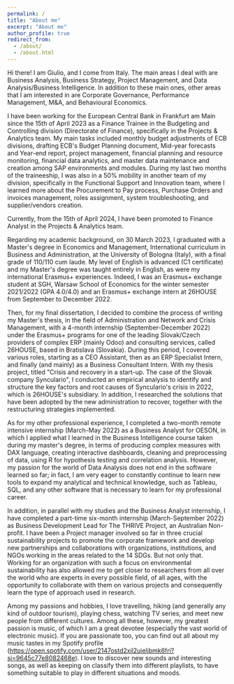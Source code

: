 ```yaml
---
permalink: /
title: "About me"
excerpt: "About me"
author_profile: true
redirect_from: 
  - /about/
  - /about.html
---
```


Hi there! I am Giulio, and I come from Italy. The main areas I deal with are Business Analysis, Business Strategy, Project Management, and Data Analysis/Business Intelligence. In addition to these main ones, other areas that I am interested in are Corporate Governance, Performance Management, M&A, and Behavioural Economics.
                        
I have been working for the European Central Bank in Frankfurt am Main since the 15th of April 2023 as a Finance Trainee in the Budgeting and Controlling division (Directorate of Finance), specifically in the Projects & Analytics team. My main tasks included monthly budget adjustments of ECB divisions, drafting ECB's Budget Planning document, Mid-year forecasts and Year-end report, project management, financial planning and resource monitoring, financial data analytics, and master data maintenance and creation among SAP environments and modules. During my last two months of the traineeship, I was also in a 50% mobility in another team of my division, specifically in the Functional Support and Innovation team, where I learned more about the Procurement to Pay process, Purchase Orders and invoices management, roles assignment, system troubleshooting, and supplier/vendors creation.

Currently, from the 15th of April 2024, I have been promoted to Finance Analyst in the Projects & Analytics team.

Regarding my academic background, on 30 March 2023, I graduated with a Master's degree in Economics and Management, International curriculum in Business and Administration, at the University of Bologna (Italy), with a final grade of 110/110 cum laude. My level of English is advanced (C1 certificate) and my Master's degree was taught entirely in English, as were my international Erasmus+ experiences. Indeed, I was an Erasmus+ exchange student at SGH, Warsaw School of Economics for the winter semester 2021/2022 (GPA 4.0/4.0) and an Erasmus+ exchange intern at 26HOUSE from September to December 2022.

Then, for my final dissertation, I decided to combine the process of writing my Master's thesis, in the field of Administration and Network and Crisis Management, with a 4-month internship (September-December 2022) under the Erasmus+ programs for one of the leading Slovak/Czech providers of complex ERP (mainly Odoo) and consulting services, called 26HOUSE, based in Bratislava (Slovakia). During this period, I covered various roles, starting as a CEO Assistant, then as an ERP Specialist Intern, and finally (and mainly) as a Business Consultant Intern. With my thesis project, titled "Crisis and recovery in a start-up. The case of the Slovak company Synculario", I conducted an empirical analysis to identify and structure the key factors and root causes of Synculario's crisis in 2022, which is 26HOUSE's subsidiary. In addition, I researched the solutions that have been adopted by the new administration to recover, together with the restructuring strategies implemented.

As for my other professional experience, I completed a two-month remote intensive internship (March-May 2022) as a Business Analyst for OESON, in which I applied what I learned in the Business Intelligence course taken during my master's degree, in terms of producing 
complex measures with DAX language, creating interactive dashboards, cleaning and preprocessing of data, using R for hypothesis testing and correlation analysis. However, my passion for the world of Data Analysis does not end in the software learned so far; in fact, 
I am very eager to constantly continue to learn new tools to expand my analytical and technical knowledge, such as Tableau, SQL, and any other software that is necessary to learn for my professional career.
                          
   In addition, in parallel with my studies and the Business Analyst internship, I have completed a part-time six-month internship (March-September 2022) as Business Development Lead for The THRIVE Project, an Australian Non-profit. 
I have been a Project manager involved so far in three crucial sustainability projects to promote the corporate framework and develop new partnerships and collaborations with organizations, institutions, and NGOs working in the areas related to the 14 SDGs.
But not only that. Working for an organization with such a focus on environmental sustainability has also allowed me to get closer to researchers from all over the world who are experts in every possible field, of all ages, with the opportunity to collaborate with them on various projects and consequently learn the type of approach used in research.

Among my passions and hobbies, I love travelling, hiking (and generally any kind of outdoor tourism), playing chess, watching TV series, and meet new people from different cultures. Among all these, however, my greatest passion is music, of which I am a great devotee (especially the vast world of electronic music). If you are passionate too, you can find out all about my music tastes in my Spotify profile (https://open.spotify.com/user/2147ostd2xil2uieljbmk6fri?si=9645c77e8082468e). I love to discover new sounds and interesting songs, as well as keeping on classify them into different playlists, to have something suitable to play in different situations and moods.
